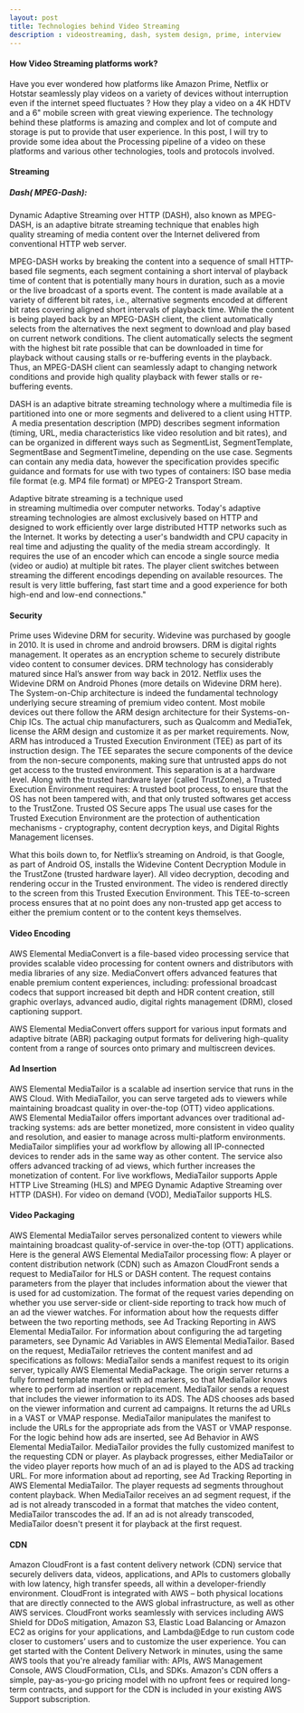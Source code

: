 ```yaml
---
layout: post
title: Technologies behind Video Streaming
description : videostreaming, dash, system design, prime, interview
---
```


#### How Video Streaming platforms work?
Have you ever wondered how platforms like Amazon Prime, Netflix or Hotstar seamlessly play videos on a variety of devices without interruption even if the internet speed fluctuates ? How they play a video on a 4K HDTV and a 6" mobile screen with great viewing experience. The technology behind these platforms is amazing and complex and lot of compute and storage is put to provide that user experience. In this post, I will try to provide some idea about the Processing pipeline of a video on these platforms and various other technologies, tools and protocols involved.


#### Streaming

##### Dash( MPEG-Dash):  
Dynamic Adaptive Streaming over HTTP (DASH), also known as MPEG-DASH, is an adaptive bitrate streaming technique that enables high quality streaming of media content over the Internet delivered from conventional HTTP web server.

MPEG-DASH works by breaking the content into a sequence of small HTTP-based file segments, each segment containing a short interval of playback time of content that is potentially many hours in duration, such as a movie or the live broadcast of a sports event. The content is made available at a variety of different bit rates, i.e., alternative segments encoded at different bit rates covering aligned short intervals of playback time. While the content is being played back by an MPEG-DASH client, the client automatically selects from the alternatives the next segment to download and play based on current network conditions. The client automatically selects the segment with the highest bit rate possible that can be downloaded in time for playback without causing stalls or re-buffering events in the playback. Thus, an MPEG-DASH client can seamlessly adapt to changing network conditions and provide high quality playback with fewer stalls or re-buffering events.

DASH is an adaptive bitrate streaming technology where a multimedia file is partitioned into one or more segments and delivered to a client using HTTP.  A media presentation description (MPD) describes segment information (timing, URL, media characteristics like video resolution and bit rates), and can be organized in different ways such as SegmentList, SegmentTemplate, SegmentBase and SegmentTimeline, depending on the use case. Segments can contain any media data, however the specification provides specific guidance and formats for use with two types of containers: ISO base media file format (e.g. MP4 file format) or MPEG-2 Transport Stream.

Adaptive bitrate streaming is a technique used in streaming multimedia over computer networks. Today's adaptive streaming technologies are almost exclusively based on HTTP and designed to work efficiently over large distributed HTTP networks such as the Internet.
It works by detecting a user's bandwidth and CPU capacity in real time and adjusting the quality of the media stream accordingly.  It requires the use of an encoder which can encode a single source media (video or audio) at multiple bit rates. The player client switches between streaming the different encodings depending on available resources. The result is very little buffering, fast start time and a good experience for both high-end and low-end connections."


#### Security
Prime uses Widevine DRM for security. Widevine was purchased by google in 2010. It is used in chrome and android browsers.
DRM is digital rights management.
It operates as an encryption scheme to securely distribute video content to consumer devices.
DRM technology has considerably matured since Hal’s answer from way back in 2012. Netflix uses the Widevine DRM on Android Phones (more details on Widevine DRM here). The System-on-Chip architecture is indeed the fundamental technology underlying secure streaming of premium video content.
Most mobile devices out there follow the ARM design architecture for their Systems-on-Chip ICs. The actual chip manufacturers, such as Qualcomm and MediaTek, license the ARM design and customize it as per market requirements.
Now, ARM has introduced a Trusted Execution Environment (TEE) as part of its instruction design. The TEE separates the secure components of the device from the non-secure components, making sure that untrusted apps do not get access to the trusted environment. This separation is at a hardware level. Along with the trusted hardware layer (called TrustZone), a Trusted Execution Environment requires:
A trusted boot process, to ensure that the OS has not been tampered with, and that only trusted softwares get access to the TrustZone.
Trusted OS
Secure apps
The usual use cases for the Trusted Execution Environment are the protection of authentication mechanisms - cryptography, content decryption keys, and Digital Rights Management licenses.

What this boils down to, for Netflix’s streaming on Android, is that Google, as part of Android OS, installs the Widevine Content Decryption Module in the TrustZone (trusted hardware layer). All video decryption, decoding and rendering occur in the Trusted environment. The video is rendered directly to the screen from this Trusted Execution Environment. This TEE-to-screen process ensures that at no point does any non-trusted app get access to either the premium content or to the content keys themselves.

#### Video Encoding

AWS Elemental MediaConvert is a file-based video processing service that provides scalable video processing for content owners and distributors with media libraries of any size. MediaConvert offers advanced features that enable premium content experiences, including: professional broadcast codecs that support increased bit depth and HDR content creation, still graphic overlays, advanced audio, digital rights management (DRM), closed captioning support.

AWS Elemental MediaConvert offers support for various input formats and adaptive bitrate (ABR) packaging output formats for delivering high-quality content from a range of sources onto primary and multiscreen devices.

#### Ad Insertion

AWS Elemental MediaTailor is a scalable ad insertion service that runs in the AWS Cloud. With MediaTailor, you can serve targeted ads to viewers while maintaining broadcast quality in over-the-top (OTT) video applications.
AWS Elemental MediaTailor offers important advances over traditional ad-tracking systems: ads are better monetized, more consistent in video quality and resolution, and easier to manage across multi-platform environments. MediaTailor simplifies your ad workflow by allowing all IP-connected devices to render ads in the same way as other content. The service also offers advanced tracking of ad views, which further increases the monetization of content.
For live workflows, MediaTailor supports Apple HTTP Live Streaming (HLS) and MPEG Dynamic Adaptive Streaming over HTTP (DASH). For video on demand (VOD), MediaTailor supports HLS.


#### Video Packaging
AWS Elemental MediaTailor serves personalized content to viewers while maintaining broadcast quality-of-service in over-the-top (OTT) applications.
Here is the general AWS Elemental MediaTailor processing flow:
A player or content distribution network (CDN) such as Amazon CloudFront sends a request to MediaTailor for HLS or DASH content. The request contains parameters from the player that includes information about the viewer that is used for ad customization. The format of the request varies depending on whether you use server-side or client-side reporting to track how much of an ad the viewer watches.
For information about how the requests differ between the two reporting methods, see Ad Tracking Reporting in AWS Elemental MediaTailor. For information about configuring the ad targeting parameters, see Dynamic Ad Variables in AWS Elemental MediaTailor.
Based on the request, MediaTailor retrieves the content manifest and ad specifications as follows:
MediaTailor sends a manifest request to its origin server, typically AWS Elemental MediaPackage. The origin server returns a fully formed template manifest with ad markers, so that MediaTailor knows where to perform ad insertion or replacement.
MediaTailor sends a request that includes the viewer information to its ADS. The ADS chooses ads based on the viewer information and current ad campaigns. It returns the ad URLs in a VAST or VMAP response.
MediaTailor manipulates the manifest to include the URLs for the appropriate ads from the VAST or VMAP response. For the logic behind how ads are inserted, see Ad Behavior in AWS Elemental MediaTailor.
MediaTailor provides the fully customized manifest to the requesting CDN or player.
As playback progresses, either MediaTailor or the video player reports how much of an ad is played to the ADS ad tracking URL. For more information about ad reporting, see Ad Tracking Reporting in AWS Elemental MediaTailor. The player requests ad segments throughout content playback. When MediaTailor receives an ad segment request, if the ad is not already transcoded in a format that matches the video content, MediaTailor transcodes the ad. If an ad is not already transcoded, MediaTailor doesn't present it for playback at the first request.


#### CDN

Amazon CloudFront is a fast content delivery network (CDN) service that securely delivers data, videos, applications, and APIs to customers globally with low latency, high transfer speeds, all within a developer-friendly environment. CloudFront is integrated with AWS – both physical locations that are directly connected to the AWS global infrastructure, as well as other AWS services. CloudFront works seamlessly with services including AWS Shield for DDoS mitigation, Amazon S3, Elastic Load Balancing or Amazon EC2 as origins for your applications, and Lambda@Edge to run custom code closer to customers’ users and to customize the user experience. You can get started with the Content Delivery Network in minutes, using the same AWS tools that you're already familiar with: APIs, AWS Management Console, AWS CloudFormation, CLIs, and SDKs. Amazon's CDN offers a simple, pay-as-you-go pricing model with no upfront fees or required long-term contracts, and support for the CDN is included in your existing AWS Support subscription.
